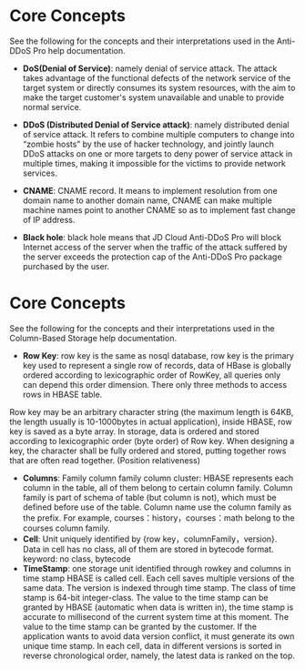 # Core Concepts
See the following for the concepts and their interpretations used in the Anti-DDoS Pro help documentation.

- **DoS(Denial of Service)**: namely denial of service attack. The attack takes advantage of the functional defects of the network service of the target system or directly consumes its system resources, with the aim to make the target customer's system unavailable and unable to provide normal service.

- **DDoS (Distributed Denial of Service attack)**: namely distributed denial of service attack. It refers to combine multiple computers to change into “zombie hosts” by the use of hacker technology, and jointly launch DDoS attacks on one or more targets to deny power of service attack in multiple times, making it impossible for the victims to provide network services.

- **CNAME**: CNAME record. It means to implement resolution from one domain name to another domain name, CNAME can make multiple machine names point to another CNAME so as to implement fast change of IP address.

- **Black hole**: black hole means that JD Cloud Anti-DDoS Pro will block Internet access of the server when the traffic of the attack suffered by the server exceeds the protection cap of the Anti-DDoS Pro package purchased by the user.


# Core Concepts
See the following for the concepts and their interpretations used in the Column-Based Storage help documentation.

- **Row Key**: row key is the same as nosql database, row key is the primary key used to represent a single row of records, data of HBase is globally ordered according to lexicographic order of RowKey, all queries only can depend this order dimension. There only three methods to access rows in HBASE table.
 
Row key may be an arbitrary character string (the maximum length is 64KB, the length usually is 10-1000bytes in actual application), inside HBASE, row key is saved as a byte array. In storage, data is ordered and stored according to lexicographic order (byte order) of Row key. When designing a key, the character shall be fully ordered and stored, putting together rows that are often read together. (Position relativeness)
- **Columns**: Family column family column cluster: HBASE represents each column in the table, all of them belong to certain column family. Column family is part of schema of table (but column is not), which must be defined before use of the table. Column name use the column family as the prefix. For example, courses：history，courses：math belong to the courses column family.
- **Cell**: Unit uniquely identified by {row key，columnFamily，version}. Data in cell has no class, all of them are stored in bytecode format.
keyword: no class, bytecode
- **TimeStamp**: one storage unit identified through rowkey and columns in time stamp HBASE is called cell. Each cell saves multiple versions of the same data. The version is indexed through time stamp. The class of time stamp is 64-bit integer-class. The value to the time stamp can be granted by HBASE (automatic when data is written in), the time stamp is accurate to millisecond of the current system time at this moment. The value to the time stamp can be granted by the customer. If the application wants to avoid data version conflict, it must generate its own unique time stamp. In each cell, data in different versions is sorted in reverse chronological order, namely, the latest data is ranked on the top.

